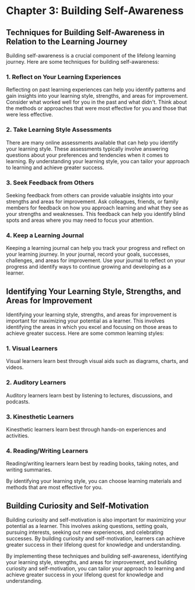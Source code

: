 Chapter 3: Building Self-Awareness
==================================

Techniques for Building Self-Awareness in Relation to the Learning Journey
--------------------------------------------------------------------------

Building self-awareness is a crucial component of the lifelong learning journey. Here are some techniques for building self-awareness:

### 1. Reflect on Your Learning Experiences

Reflecting on past learning experiences can help you identify patterns and gain insights into your learning style, strengths, and areas for improvement. Consider what worked well for you in the past and what didn't. Think about the methods or approaches that were most effective for you and those that were less effective.

### 2. Take Learning Style Assessments

There are many online assessments available that can help you identify your learning style. These assessments typically involve answering questions about your preferences and tendencies when it comes to learning. By understanding your learning style, you can tailor your approach to learning and achieve greater success.

### 3. Seek Feedback from Others

Seeking feedback from others can provide valuable insights into your strengths and areas for improvement. Ask colleagues, friends, or family members for feedback on how you approach learning and what they see as your strengths and weaknesses. This feedback can help you identify blind spots and areas where you may need to focus your attention.

### 4. Keep a Learning Journal

Keeping a learning journal can help you track your progress and reflect on your learning journey. In your journal, record your goals, successes, challenges, and areas for improvement. Use your journal to reflect on your progress and identify ways to continue growing and developing as a learner.

Identifying Your Learning Style, Strengths, and Areas for Improvement
---------------------------------------------------------------------

Identifying your learning style, strengths, and areas for improvement is important for maximizing your potential as a learner. This involves identifying the areas in which you excel and focusing on those areas to achieve greater success. Here are some common learning styles:

### 1. Visual Learners

Visual learners learn best through visual aids such as diagrams, charts, and videos.

### 2. Auditory Learners

Auditory learners learn best by listening to lectures, discussions, and podcasts.

### 3. Kinesthetic Learners

Kinesthetic learners learn best through hands-on experiences and activities.

### 4. Reading/Writing Learners

Reading/writing learners learn best by reading books, taking notes, and writing summaries.

By identifying your learning style, you can choose learning materials and methods that are most effective for you.

Building Curiosity and Self-Motivation
--------------------------------------

Building curiosity and self-motivation is also important for maximizing your potential as a learner. This involves asking questions, setting goals, pursuing interests, seeking out new experiences, and celebrating successes. By building curiosity and self-motivation, learners can achieve greater success in their lifelong quest for knowledge and understanding.

By implementing these techniques and building self-awareness, identifying your learning style, strengths, and areas for improvement, and building curiosity and self-motivation, you can tailor your approach to learning and achieve greater success in your lifelong quest for knowledge and understanding.

